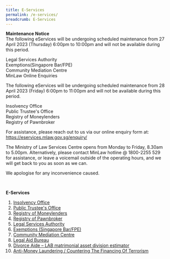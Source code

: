 ```yaml
---
title: E-Services
permalink: /e-services/
breadcrumb: E-Services
---
```

**Maintenance Notice**<br>
The following eServices will be undergoing scheduled maintenance from 27 April 2023 (Thursday) 6:00pm to 10:00pm and will not be available during this period. 

Legal Services Authority<br>
Exemptions(Singapore Bar/FPE)<br>
Community Mediation Centre<br>
MinLaw Online Enquiries<br>


The following eServices will be undergoing scheduled maintenance from 28 April 2023 (Friday) 6:00pm to 11:00pm and will not be available during this period. 

Insolvency Office<br>
Public Trustee's Office<br>
Registry of Moneylenders<br>
Registry of Pawnbroker<br>

For assistance, please reach out to us via our online enquiry form at: https://eservices.mlaw.gov.sg/enquiry/

The Ministry of Law Services Centre opens from Monday to Friday, 8.30am to 5.00pm. Alternatively, please contact MinLaw hotline @ 1800-2255 529 for assistance, or leave a voicemail outside of the operating hours, and we will get back to you as soon as we can.

We apologise for any inconvenience caused.

<br>

**E-Services**
  <br>
1. [Insolvency Office](https://eservices.mlaw.gov.sg/io/)	
2. [Public Trustee's Office](https://eservices.mlaw.gov.sg/pto/)	
3. [Registry of Moneylenders](https://eservices.mlaw.gov.sg/rom/)	
4. [Registry of Pawnbroker](https://eservices.mlaw.gov.sg/rop/)	
5. [Legal Services Authority](https://eservices.mlaw.gov.sg/lsra/lsra-home)	
6. [Exemptions (Singapore Bar/FPE)](https://eservices.mlaw.gov.sg/li/ems/application/exemption.aspx) 	
7. [Community Mediation Centre](https://cmc.mlaw.gov.sg/e-services/apply-online/)	
8. [Legal Aid Bureau](https://eservices.mlaw.gov.sg/labesvc/)	
9. [Divorce Aide – LAB matrimonial asset division estimator](https://eservices.mlaw.gov.sg/labesvc/common/loadDivorceAIDEv2.do)
10. [Anti-Money Laundering / Countering The Financing Of Terrorism](https://acd.mlaw.gov.sg)
